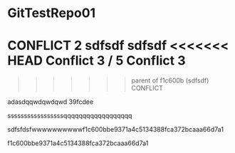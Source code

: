 # GitTestRepo01
CONFLICT 2
sdfsdf
sdfsdf
<<<<<<< HEAD
Conflict 3 / 5
Conflict 3
=======

>>>>>>> parent of f1c600b (sdfsdf)
CONFLICT


adasdqqwdqwdqwd
39fcdee

sssssssssssssssssqqqqqqqqqqqqqqqqqq

sdfsfdsfwwwwwwwwwwf1c600bbe9371a4c5134388fca372bcaaa66d7a1


f1c600bbe9371a4c5134388fca372bcaaa66d7a1